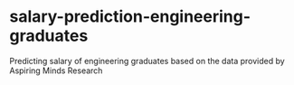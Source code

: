 # salary-prediction-engineering-graduates
Predicting salary of engineering graduates based on the data provided by Aspiring Minds Research
